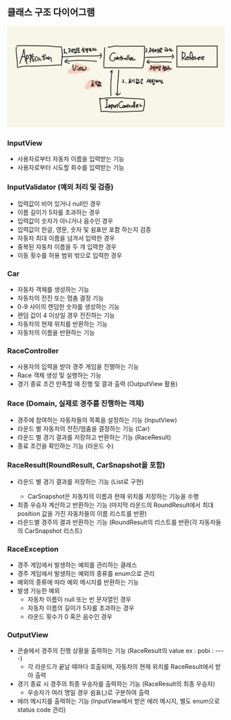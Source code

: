 ## 클래스 구조 다이어그램

![클래스 다이어그램](./Diagram.png)

### InputView

- 사용자로부터 자동차 이름을 입력받는 기능
- 사용자로부터 시도할 회수를 입력받는 기능

### InputValidator (예외 처리 및 검증)

- 입력값이 비어 있거나 null인 경우
- 이름 길이가 5자를 초과하는 경우
- 입력값이 숫자가 아니거나 음수인 경우
- 입력값이 한글, 영문, 숫자 및 쉼표만 포함 하는지 검증
- 자동차 최대 이름을 넘겨서 입력한 경우
- 중복된 자동차 이름을 두 개 입력한 경우
- 이동 횟수를 허용 범위 밖으로 입력한 경우

### Car

- 자동차 객체를 생성하는 기능
- 자동차의 전진 또는 멈춤 결정 기능
- 0-9 사이의 랜덤한 숫자를 생성하는 기능
- 랜덤 값이 4 이상일 경우 전진하는 기능
- 자동차의 현재 위치를 반환하는 기능
- 자동차의 이름을 반환하는 기능

### RaceController

- 사용자의 입력을 받아 경주 게임을 진행하는 기능
- Race 객체 생성 및 실행하는 기능
- 경기 종료 조건 만족할 때 진행 및 결과 출력 (OutputView 활용)

### Race (Domain, 실제로 경주를 진행하는 객체)

- 경주에 참여하는 자동차들의 목록을 설정하는 기능 (InputView)
- 라운드 별 자동차의 전진/멈춤을 결정하는 기능 (Car)
- 라운드 별 경기 결과를 저장하고 반환하는 기능 (RaceResult)
- 종료 조건을 확인하는 기능 (라운드 수)

### RaceResult(RoundResult, CarSnapshot을 포함)

- 라운드 별 경기 결과를 저장하는 기능 (List<RoundResult>로 구현)
    - CarSnapshot은 자동차의 이름과 현재 위치를 저장하는 기능을 수행
- 최종 우승자 계산하고 반환하는 기능 (마지막 라운드의 RoundResult에서 최대 position 값을 가진 자동차들의 이름 리스트를 반환)
- 라운드별 경주의 결과 반환하는 기능 (RoundResult의 리스트를 반환(각 자동차들의 CarSnapshot 리스트)

### RaceException

- 경주 게임에서 발생하는 예외를 관리하는 클래스
- 경주 게임에서 발생하는 예외의 종류를 enum으로 관리
- 예외의 종류에 따라 예외 메시지를 반환하는 기능
- 발생 가능한 예외
    - 자동차 이름이 null 또는 빈 문자열인 경우
    - 자동차 이름의 길이가 5자를 초과하는 경우
    - 라운드 횟수가 0 혹은 음수인 경우

### OutputView

- 콘솔에서 경주의 진행 상황을 출력하는 기능 (RaceResult의 value ex : pobi : ----)
    - 각 라운드가 끝날 때마다 호출되며, 자동차의 현재 위치를 RaceResult에서 받아 출력
- 경기 종료 시 경주의 최종 우승자를 출력하는 기능 (RaceResult의 최종 우승자)
    - 우승자가 여러 명일 경우 쉼표(,)로 구분하여 출력
- 에러 메시지를 출력하는 기능 (InputView에서 받은 에러 메시지, 별도 enum으로 status code 관리)